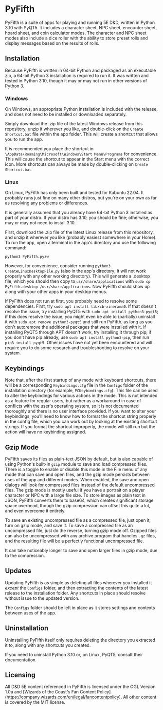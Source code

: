 # PyFifth
PyFifth is a suite of apps for playing and running 5E D&D, written in Python 3.10 with PyQT5.  It includes a character sheet, NPC sheet, encounter sheet, hoard sheet, and coin calculator modes.  The character and NPC sheet modes also include a dice roller with the ability to store preset rolls and display messages based on the results of rolls.

## Installation
Because PyFifth is written in 64-bit Python and packaged as an executable zip, a 64-bit Python 3 installation is required to run it.  It was written and tested in Python 3.10, though it may or may not run in other versions of Python 3.

### Windows
On Windows, an appropriate Python installation is included with the release, and does not need to be installed or downloaded separately.

Simply download the .zip file of the latest Windows release from this repository, unzip it wherever you like, and double-click on the `Create Shortcut.bat` file within the app folder.  This will create a shortcut that allows you to run the app.

It is recommended you place the shortcut in `\AppData\Roaming\Microsoft\Windows\Start Menu\Programs` for convenience.  This will cause the shortcut to appear in the Start menu with the correct icon.  More shortcuts can always be made by double-clicking on `Create Shortcut.bat`.

### Linux
On Linux, PyFifth has only been built and tested for Kubuntu 22.04.  It probably runs just fine on many other distros, but you're on your own as far as resolving any problems or differences.

It is generally assumed that you already have 64-bit Python 3 installed as part of your distro.  If your distro has 3.10, you should be fine; otherwise, you may or may not need to install 3.10.

First, download the .zip file of the latest Linux release from this repository, and unzip it wherever you like (probably easiest somewhere in your Home).  To run the app, open a terminal in the app's directory and use the following command:

```
python3 PyFifth.pyzw
```

However, for convenience, consider running `python3 CreateLinuxDesktopFile.py` (also in the app's directory; it will not work properly with any other working directory).  This will generate a .desktop file, which you should then copy to `usr/share/applications`  with `sudo cp PyFifth.desktop /usr/share/applications`.  Now PyFifth should show up along with your other apps in your desktop menus.

If PyFifth does not run at first, you probably need to resolve some dependencies.  First, try `sudo apt install libxcb-xinerama0`.  If that doesn't resolve the issue, try installing PyQT5 with `sudo apt install python3-pyqt5`; if this does resolve the issue, you might even be able to (partially) uninstall it with `sudo apt remove python3-pyqt5` and still run PyFifth, as long as you don't autoremove the additional packages that were installed with it.  If installing PyQT5 through APT doesn't work, try installing it through pip; if you don't have pip already, use `sudo apt install python3-pip`, then run `pip3 install pyqt5`.  Other issues have not yet been encountered and will require you to do some research and troubleshooting to resolve on your system.

## Keybindings
Note that, after the first startup of any mode with keyboard shortcuts, there will be a corresponding `Keybindings.cfg` file in the `Configs` folder of the installation directory (for example, `PCKeybindings.cfg`).  This file can be used to alter the keybindings for various actions in the mode.  This is not intended as a feature for regular users, but rather as a workaround in case of conflicts with the user's operating system, so it is not documented thoroughly and there is no user interface provided.  If you want to alter your keybindings, you'll need to know how to format the shortcut string properly in the config file, which you can work out by looking at the existing shortcut strings.  If you format the shortcut improperly, the mode will still run but the action will have no keybinding assigned.

## Gzip Mode
PyFifth saves its files as plain-text JSON by default, but is also capable of using Python's built-in `gzip` module to save and load compressed files.  There is a toggle to enable or disable this mode in the File menu of any mode that can save and open files, and the gzip mode persists between uses of the app and different modes.  When enabled, the save and open dialogs will look for compressed files instead of the default uncompressed files.  The gzip mode is mostly useful if you have a portrait on a player character or NPC with a large file size.  To store images as plain text in JSON, PyFifth converts them to base64, which creates significant storage space overhead, though the gzip compression can offset this quite a lot, and even overcome it entirely.

To save an existing uncompressed file as a compressed file, just open it, turn on gzip mode, and save it.  To save a compressed file as an uncompressed file, just do the reverse, turning gzip mode off.  Gzipped files can also be uncompressed with any archive program that handles `.gz` files, and the resulting file will be a perfectly functional uncompressed file.

It can take noticeably longer to save and open larger files in gzip mode, due to the compression.

## Updates
Updating PyFifth is as simple as deleting all files wherever you installed it *except* the `Configs` folder, and then extracting the contents of the latest release to the installation folder.  Any shortcuts in place should resolve without issue to the updated version.

The `Configs` folder should be left in place as it stores settings and contexts between uses of the app.

## Uninstallation
Uninstalling PyFifth itself only requires deleting the directory you extracted it to, along with any shortcuts you created.

If you need to uninstall Python 3.10 or, on Linux, PyQT5, consult their documentation.

## Licensing
All D&D 5E content referenced in PyFifth is licensed under the OGL Version 1.0a and [Wizards of the Coast's Fan Content Policy] (https://company.wizards.com/en/legal/fancontentpolicy).  All other content is covered by the MIT license.
